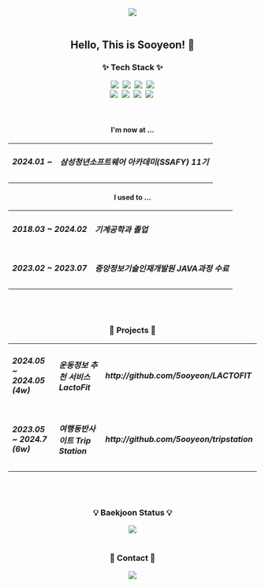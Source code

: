 <!--
**5ooyeon/5ooyeon** is a ✨ _special_ ✨ repository because its `README.md` (this file) appears on your GitHub profile.

Here are some ideas to get you started:

- 🔭 I’m currently working on ...
- 🌱 I’m currently learning ...
- 👯 I’m looking to collaborate on ...
- 🤔 I’m looking for help with ...
- 💬 Ask me about ...
- 📫 How to reach me: ...
- 😄 Pronouns: ...
- ⚡ Fun fact: ...
-->
<div align="center">
  <img src="https://capsule-render.vercel.app/api?type=waving&color=gradient&height=150&section=header&text=Sooyeon%20Cho&fontSize=50" />
</div>
<br>
<div align="center">
  <h2>Hello, This is Sooyeon! 👋</h2>
  <h3 align="center">✨ Tech Stack ✨</h3>
  <div align="center">
    <img src="https://img.shields.io/badge/Java-000000?style=for-the-badge&logo=OpenJDK&logoColor=white" />&nbsp
    <img src="https://img.shields.io/badge/spring-6DB33F?style=for-the-badge&logo=spring&logoColor=white" />&nbsp
    <img src="https://img.shields.io/badge/springboot-6DB33F?style=for-the-badge&logo=springboot&logoColor=white" />&nbsp
    <img src="https://img.shields.io/badge/javascript-F7DF1E?style=for-the-badge&logo=javascript&logoColor=20232a" />
    <br>
    <img src="https://img.shields.io/badge/oracledb-F80000?style=for-the-badge&logo=oracle&logoColor=white" />&nbsp
    <img src="https://img.shields.io/badge/mysql-4479A1?style=for-the-badge&logo=mysql&logoColor=white" />&nbsp
    <img src="https://img.shields.io/badge/vue3-4FC08D?style=for-the-badge&logo=vue.js&logoColor=white" />&nbsp
    <img src="https://img.shields.io/badge/git-F05032?style=for-the-badge&logo=git&logoColor=white" />&nbsp
  </div>
  <br>
  <br>
  <h4>I'm now at ... </h4>
  <table>
    <tr>
      <td><h5>2024.01 ~ </h5></td>
      <td><h5>삼성청년소프트웨어 아카데미(SSAFY) 11기</h5></td>
    </tr>
  </table>

  <h4>I used to ... </h4>
  <table>
    <tr>
      <td><h5>2018.03 ~ 2024.02</h5></td>
      <td><h5>기계공학과 졸업</h5></td>
    </tr>
    <tr>
      <td><h5>2023.02 ~ 2023.07</h5></td>
      <td><h5>중앙정보기술인재개발원 JAVA과정 수료</h5></td>
    </tr>
  </table>
</div>
<br>
<br>
<div align="center">
  <h3>🚩 Projects 🚩</h3>
  <table>
  <tr>
    <td><h5> 2024.05 ~ 2024.05 (4w) </h5></td>
    <td><h5>운동정보 추천 서비스 LactoFit</h5></td>
    <td><h5>http://github.com/5ooyeon/LACTOFIT</h5></td>
  </tr>
  <tr>
    <td><h5> 2023.05 ~ 2024.7 (6w) </h5></td>
    <td><h5>여행동반사이트 Trip Station</h5></td>
    <td><h5>http://github.com/5ooyeon/tripstation</h5></td>
  </tr>
</table>
</div>
<br>
<br>

<div align="center">
  <h3>💡 Baekjoon Status 💡</h3>
<img src="http://mazassumnida.wtf/api/v2/generate_badge?boj=melthetensai"/>
</div>
<br>
<h3 align="center">📧 Contact 📧</h3>
<div align="center">
  <a href="mailto:melthetensai@gmail.com"><img src="https://img.shields.io/badge/mail-EA4335?style=for-the-badge&logo=Mail.ru&logoColor=white" /></a>
  
